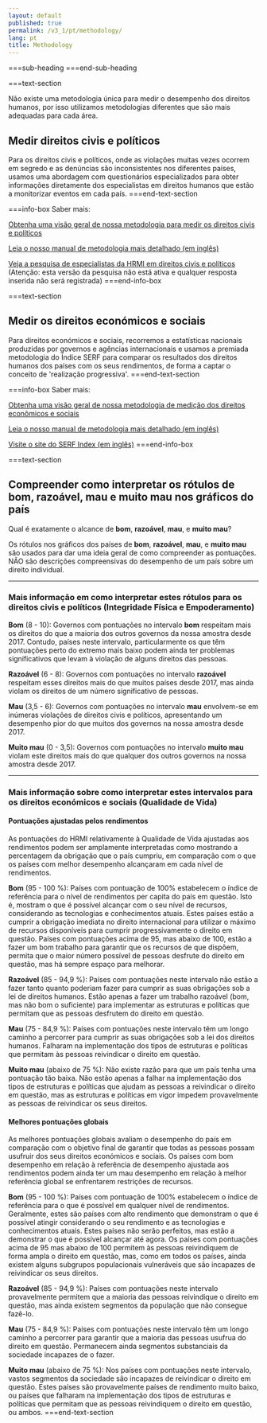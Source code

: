 ```yaml
---
layout: default
published: true
permalink: /v3_1/pt/methodology/
lang: pt
title: Methodology
---
```


===sub-heading
===end-sub-heading

===text-section

Não existe uma metodologia única para medir o desempenho dos direitos humanos, por isso utilizamos metodologias diferentes que são mais adequadas para cada área.

## Medir direitos civis e políticos 

Para os direitos civis e políticos, onde as violações muitas vezes ocorrem em segredo e as denúncias são inconsistentes nos diferentes países, usamos uma abordagem com questionários especializados para obter informações diretamente dos especialistas em direitos humanos que estão a monitorizar eventos em cada país.
===end-text-section

===info-box
Saber mais:

[Obtenha uma visão geral de nossa metodologia para medir os direitos civis e políticos](https://humanrightsmeasurement.org/pt-pt/metodologia/medindo-direitos-civis-e-politicos/)

[Leia o nosso manual de metodologia mais detalhado (em inglês)](https://humanrightsmeasurement.org/methodology-handbook/)

[Veja a pesquisa de especialistas da HRMI em direitos civis e políticos](https://ugeorgia.ca1.qualtrics.com/jfe/preview/SV_72IQjpYjeCbIw3b?Q_SurveyVersionID=current&Q_CHL=preview) (Atenção: esta versão da pesquisa não está ativa e qualquer resposta inserida não será registrada)
===end-info-box

===text-section
## Medir os direitos económicos e sociais 

Para direitos económicos e sociais, recorremos a estatísticas nacionais produzidas por governos e agências internacionais e usamos a premiada metodologia do Índice SERF para comparar os resultados dos direitos humanos dos países com os seus rendimentos, de forma a captar o conceito de 'realização progressiva'.
===end-text-section

===info-box
Saber mais:

[Obtenha uma visão geral de nossa metodologia de medição dos direitos econômicos e sociais](https://humanrightsmeasurement.org/pt-pt/metodologia/medicao-de-direitos-economicos-e-sociais/)

[Leia o nosso manual de metodologia mais detalhado (em inglês)](https://humanrightsmeasurement.org/methodology-handbook/)

[Visite o site do SERF Index (em inglês)](https://serfindex.uconn.edu/)
===end-info-box

===text-section
## Compreender como interpretar os rótulos de bom, razoável, mau e muito mau nos gráficos do país

Qual é exatamente o alcance de **bom**, **razoável**, **mau**, e **muito mau**?

Os rótulos nos gráficos dos países de  **bom**, **razoável**, **mau**, e **muito mau** são usados para dar uma ideia geral de como compreender as pontuações. NÃO são descrições compreensivas do desempenho de um país sobre um direito individual.

---

### Mais informação em como interpretar estes rótulos para os direitos civis e políticos (Integridade Física e Empoderamento)

**Bom** (8 - 10): Governos com pontuações no intervalo **bom** respeitam mais os direitos do que a maioria dos outros governos da nossa amostra desde 2017. Contudo, países neste intervalo, particularmente os que têm pontuações perto do extremo mais baixo podem ainda ter problemas significativos que levam à violação de alguns direitos das pessoas.

**Razoável** (6 - 8): Governos com pontuações no intervalo **razoável** respeitam esses direitos mais do que muitos países desde 2017, mas ainda violam os direitos de um número significativo de pessoas.

**Mau** (3,5 - 6): Governos com pontuações no intervalo **mau** envolvem-se em inúmeras violações de direitos civis e políticos, apresentando um desempenho pior do que muitos dos governos na nossa amostra desde 2017.

**Muito mau** (0 - 3,5): Governos com pontuações no intervalo **muito mau** violam este direitos mais do que qualquer dos outros governos na nossa amostra desde 2017. 

---

### Mais informação sobre como interpretar estes intervalos para os direitos económicos e sociais (Qualidade de Vida)

#### Pontuações ajustadas pelos rendimentos

As pontuações do HRMI relativamente à Qualidade de Vida ajustadas aos rendimentos podem ser amplamente interpretadas como mostrando a percentagem da obrigação que o país cumpriu, em comparação com o que os países com melhor desempenho alcançaram em cada nível de rendimentos. 

**Bom** (95 - 100 %): Países com pontuação de 100% estabelecem o índice de referência para o nível de rendimentos per capita do país em questão. Isto é, mostram o que é possível alcançar com o seu nível de recursos, considerando as tecnologias e conhecimentos atuais. Estes países estão a cumprir a obrigação imediata no direito internacional para utilizar o máximo de recursos disponíveis para cumprir progressivamente o direito em questão. Países com pontuações acima de 95, mas abaixo de 100, estão a fazer um bom trabalho para garantir que os recursos de que dispõem, permita que o maior número possível de pessoas desfrute do direito em questão, mas há sempre espaço para melhorar. 

**Razoável** (85 - 94,9 %): Países com pontuações neste intervalo não estão a fazer tanto quanto poderiam fazer para cumprir as suas obrigações sob a lei de direitos humanos. Estão apenas a fazer um trabalho razoável (bom, mas não bom o suficiente) para implementar as estruturas e políticas que permitam que as pessoas desfrutem do direito em questão. 

**Mau** (75 - 84,9 %): Países com pontuações neste intervalo têm um longo caminho a percorrer para cumprir as suas obrigações sob a lei dos direitos humanos. Falharam na implementação dos tipos de estruturas e políticas que permitam às pessoas reivindicar o direito em questão. 

**Muito mau** (abaixo de 75 %): Não existe razão para que um país tenha uma pontuação tão baixa. Não estão apenas a falhar na implementação dos tipos de estruturas e políticas que ajudam as pessoas a reivindicar o direito em questão, mas as estruturas e políticas em vigor impedem provavelmente as pessoas de reivindicar os seus direitos. 

#### Melhores pontuações globais

As melhores pontuações globais avaliam o desempenho do país em comparação com o objetivo final de garantir que todas as pessoas possam usufruir dos seus direitos económicos e sociais. Os países com bom desempenho em relação à referência de desempenho ajustada aos rendimentos podem ainda ter um mau desempenho em relação à melhor referência global se enfrentarem restrições de recursos.

**Bom** (95 - 100 %): Países com pontuação de 100% estabelecem o índice de referência para o que é possível em qualquer nível de rendimentos. Geralmente, estes são países com alto rendimento que demonstram o que é possível atingir considerando o seu rendimento e as tecnologias e conhecimentos atuais. Estes países não serão perfeitos, mas estão a demonstrar o que é possível alcançar até agora. Os países com pontuações acima de 95 mas abaixo de 100 permitem às pessoas reivindiquem de forma ampla o direito em questão, mas, como em todos os países, ainda existem alguns subgrupos populacionais vulneráveis que são incapazes de reivindicar os seus direitos. 

**Razoável** (85 - 94,9 %): Países com pontuações neste intervalo provavelmente permitem que a maioria das pessoas reivindique o direito em questão, mas ainda existem segmentos da população que não consegue fazê-lo. 

**Mau** (75 - 84,9 %): Países com pontuações neste intervalo têm um longo caminho a percorrer para garantir que a maioria das pessoas usufrua do direito em questão. Permanecem ainda segmentos substanciais da sociedade incapazes de o fazer.

**Muito mau** (abaixo de 75 %): Nos países com pontuações neste intervalo, vastos segmentos da sociedade são incapazes de reivindicar o direito em questão. Estes países são provavelmente países de rendimento muito baixo, ou países que falharam na implementação dos tipos de estruturas e políticas que permitam que as pessoas reivindiquem o direito em questão, ou ambos.
===end-text-section